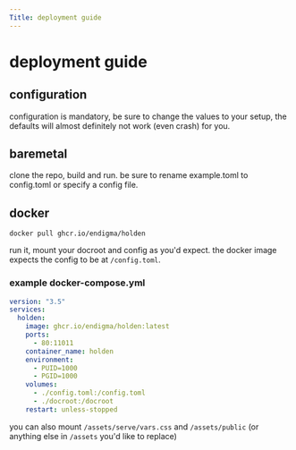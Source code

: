 ```yaml
---
Title: deployment guide
---
```


# deployment guide

## configuration

configuration is mandatory, be sure to change the values to your setup, the defaults will almost definitely not work (even crash) for you.

## baremetal

clone the repo, build and run. be sure to rename example.toml to config.toml or specify a config file.

## docker

`docker pull ghcr.io/endigma/holden`

run it, mount your docroot and config as you'd expect. the docker image expects the config to be at `/config.toml`.


### example docker-compose.yml
```yaml
version: "3.5"
services:
  holden:
    image: ghcr.io/endigma/holden:latest
    ports:
      - 80:11011
    container_name: holden
    environment:
      - PUID=1000
      - PGID=1000
    volumes:
      - ./config.toml:/config.toml
      - ./docroot:/docroot
    restart: unless-stopped
```

you can also mount `/assets/serve/vars.css` and `/assets/public` (or anything else in `/assets` you'd like to replace)
